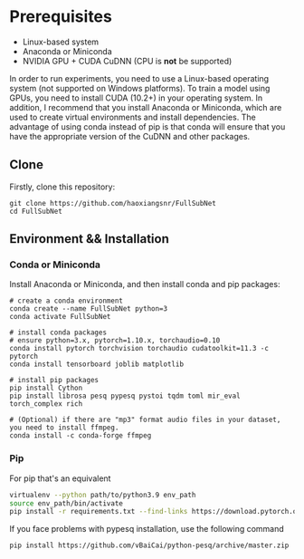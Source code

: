 # Prerequisites

- Linux-based system
- Anaconda or Miniconda
- NVIDIA GPU + CUDA CuDNN (CPU is **not** be supported)

In order to run experiments, you need to use a Linux-based operating system (not supported on Windows platforms). To train a model using GPUs, you need to install CUDA (10.2+) in your operating system. In addition, I recommend that you install Anaconda or Miniconda, which are used to create virtual environments and install dependencies.
The advantage of using conda instead of pip is that conda will ensure that you have the appropriate version of the CuDNN and other packages.

## Clone

Firstly, clone this repository:

```shell
git clone https://github.com/haoxiangsnr/FullSubNet
cd FullSubNet
```

## Environment && Installation

### Conda or Miniconda

Install Anaconda or Miniconda, and then install conda and pip packages:

```shell
# create a conda environment
conda create --name FullSubNet python=3
conda activate FullSubNet

# install conda packages
# ensure python=3.x, pytorch=1.10.x, torchaudio=0.10
conda install pytorch torchvision torchaudio cudatoolkit=11.3 -c pytorch
conda install tensorboard joblib matplotlib

# install pip packages
pip install Cython
pip install librosa pesq pypesq pystoi tqdm toml mir_eval torch_complex rich

# (Optional) if there are "mp3" format audio files in your dataset, you need to install ffmpeg.
conda install -c conda-forge ffmpeg
```

### Pip

For pip that's an equivalent

```sh
virtualenv --python path/to/python3.9 env_path
source env_path/bin/activate
pip install -r requirements.txt --find-links https://download.pytorch.org/whl/torch_stable.html
```

If you face problems with pypesq installation, use the following command

```sh
pip install https://github.com/vBaiCai/python-pesq/archive/master.zip
```
